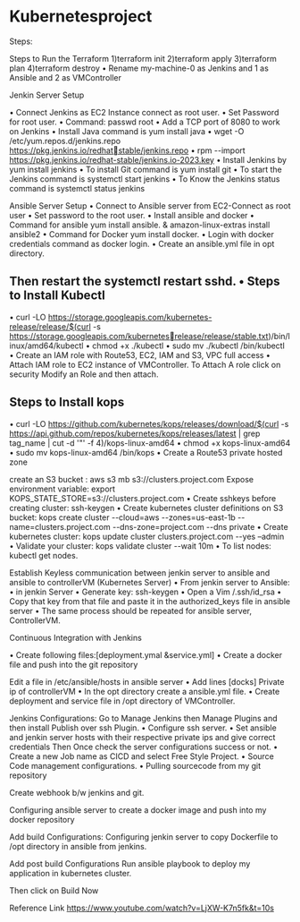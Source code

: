 # Kubernetesproject

Steps:

Steps to Run the Terraform 
1)terraform init
2)terraform apply
3)terraform plan
4)terraform destroy
• Rename my-machine-0 as Jenkins and 1 as Ansible and 2 as VMController


Jenkin Server Setup


• Connect Jenkins as EC2 Instance connect as root user.
• Set Password for root user.
• Command: passwd root
• Add a TCP port of 8080 to work on Jenkins
• Install Java command is yum install java
• wget -O /etc/yum.repos.d/jenkins.repo https://pkg.jenkins.io/redhatstable/jenkins.repo
• rpm --import https://pkg.jenkins.io/redhat-stable/jenkins.io-2023.key
• Install Jenkins by yum install jenkins
• To install Git command is yum install git
• To start the Jenkins command is systemctl start jenkins
• To Know the Jenkins status command is systemctl status jenkins

Ansible Server Setup
• Connect to Ansible server from EC2-Connect as root user
• Set password to the root user.
• Install ansible and docker
• Command for ansible yum install ansible. & amazon-linux-extras install ansible2
• Command for Docker yum install docker.
• Login with docker credentials command as docker login.
• Create an ansible.yml file in opt directory.


Then restart the systemctl restart sshd.
• Steps to Install Kubectl
-----------------------------------------------------------
• curl -LO https://storage.googleapis.com/kubernetes-release/release/$(curl -s 
https://storage.googleapis.com/kubernetesrelease/release/stable.txt)/bin/linux/amd64/kubectl
• chmod +x ./kubectl
• sudo mv ./kubectl /bin/kubectl
• Create an IAM role with Route53, EC2, IAM and S3, VPC full access
• Attach IAM role to EC2 instance of VMController. To Attach A role click on 
security Modify an Role and then attach.


Steps to Install kops
----------------------
• curl -LO https://github.com/kubernetes/kops/releases/download/$(curl -s https://api.github.com/repos/kubernetes/kops/releases/latest | grep tag_name 
| cut -d '"' -f 4)/kops-linux-amd64
• chmod +x kops-linux-amd64
• sudo mv kops-linux-amd64 /bin/kops
• Create a Route53 private hosted zone

create an S3 bucket : aws s3 mb s3://clusters.project.com
Expose environment variable:
export  KOPS_STATE_STORE=s3://clusters.project.com
• Create sshkeys before creating cluster: ssh-keygen
• Create kubernetes cluster definitions on S3 bucket: kops create cluster --cloud=aws --zones=us-east-1b --name=clusters.project.com --dns-zone=project.com --dns private
• Create kubernetes cluster: kops update cluster clusters.project.com --yes –admin
• Validate your cluster: kops validate cluster --wait 10m
• To list nodes: kubectl get nodes.

Establish Keyless communication between jenkin server to ansible and ansible to controllerVM (Kubernetes Server)
• From jenkin server to Ansible:
• in jenkin Server
• Generate key: ssh-keygen
• Open a Vim /.ssh/id_rsa
• Copy that key from that file and paste it in the authorized_keys file in ansible server
• The same process should be repeated for ansible server, ControllerVM.

Continuous Integration with Jenkins

• Create following files:[deployment.ymal &service.yml]
• Create a docker file and push into the git repository

Edit a file in /etc/ansible/hosts in ansible server
• Add lines
[docks]
Private ip of controllerVM
• In the opt directory create a ansible.yml file.
• Create deployment and service file in /opt directory of VMController.


Jenkins Configurations:
Go to Manage Jenkins then Manage Plugins and then install Publish over ssh 
Plugin.
• Configure ssh server.
• Set ansible and jenkin server hosts with their respective private ips and give correct credentials
Then Once check the server configurations success or not.
• Create a new Job name as CICD and select Free Style Project.
• Source Code management configurations.
• Pulling sourcecode from my git repository

Create webhook b/w jenkins and git.

Configuring ansible server to create a docker image and push into my docker 
repository

Add build Configurations: Configuring jenkin server to copy Dockerfile to /opt 
directory in ansible from jenkins.


Add post build Configurations Run ansible playbook to deploy my application in 
kubernetes cluster.

Then click on Build Now 












Reference Link https://www.youtube.com/watch?v=LjXW-K7n5fk&t=10s
